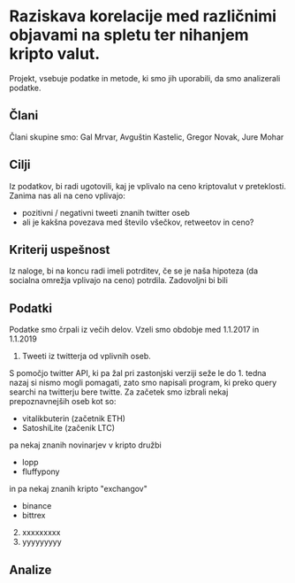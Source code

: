# Raziskava korelacije med različnimi objavami na spletu ter nihanjem kripto valut. 


Projekt, vsebuje podatke in metode, ki smo jih uporabili, da smo analizerali podatke.

## Člani

Člani skupine smo: Gal Mrvar, Avguštin Kastelic, Gregor Novak, Jure Mohar

## Cilji

Iz podatkov, bi radi ugotovili, kaj je vplivalo na ceno kriptovalut v preteklosti.
Zanima nas ali na ceno vplivajo:

* pozitivni / negativni tweeti znanih twitter oseb
* ali je kakšna povezava med število všečkov, retweetov in ceno?

## Kriterij uspešnost

Iz naloge, bi na koncu radi imeli potrditev, če se je naša hipoteza (da socialna omrežja vplivajo na ceno) potrdila. Zadovoljni bi bili

## Podatki

Podatke smo črpali iz večih delov. Vzeli smo obdobje med 1.1.2017 in 1.1.2019

1. Tweeti iz twitterja od vplivnih oseb.

S pomočjo twitter API, ki pa žal pri zastonjski verziji seže le do 1. tedna nazaj si nismo mogli pomagati, zato smo napisali program, ki preko query searchi na twitterju bere twitte. Za začetek smo izbrali nekaj prepoznavnejših oseb kot so:

* vitalikbuterin (začetnik ETH)
* SatoshiLite (začenik LTC)

pa nekaj znanih novinarjev v kripto družbi

* lopp
* fluffypony

in pa nekaj znanih kripto "exchangov"

* binance
* bittrex

2. xxxxxxxxx
3. yyyyyyyyy

## Analize
